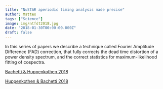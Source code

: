 ```yaml
---
title: "NuSTAR aperiodic timing analysis made precise"
author: Matteo
tags: ["Science"]
image: img/ntfdt2018.jpg
date: "2018-01-30T00:00:00.000Z"
draft: false
---
```


In this series of papers we describe a technique called Fourier Amplitude Difference (FAD) correction, that fully corrects the dead time distortion of a power density spectrum, and the correct statistics for maximum-likelihood fitting of cospectra.

[Bachetti & Huppenkothen 2018](https://ui.adsabs.harvard.edu/abs/2018ApJ...853L..21B/abstract)

[Huppenkothen & Bachetti 2018](https://ui.adsabs.harvard.edu/abs/2018ApJS..236...13H/abstract)
